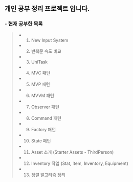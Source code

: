 ## 개인 공부 정리 프로젝트 입니다.

### - 현재 공부한 목록

>- 1. New Input System
>- 2. 반복문 속도 비교
>- 3. UniTask
>- 4. MVC 패턴
>- 5. MVP 패턴
>- 6. MVVM 패턴
>- 7. Observer 패턴
>- 8. Command 패턴
>- 9. Factory 패턴
>- 10. State 패턴
>- 11. Asset 소개 (Starter Assets - ThirdPerson)
>- 12. Inventory 작업 (Stat, Item, Inventory, Equipment)
>- 13. 정렬 알고리즘 정리

